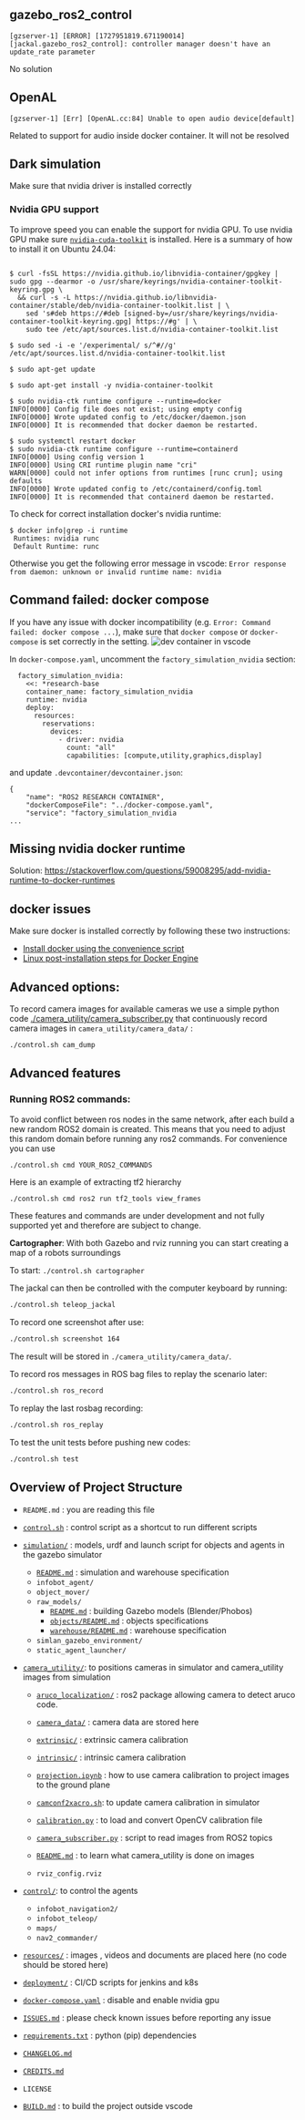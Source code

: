 ## gazebo_ros2_control

```
[gzserver-1] [ERROR] [1727951819.671190014] [jackal.gazebo_ros2_control]: controller manager doesn't have an update_rate parameter
```

No solution

## OpenAL

```
[gzserver-1] [Err] [OpenAL.cc:84] Unable to open audio device[default]
```

Related to support for audio inside docker container. It will not be resolved

## Dark simulation

Make sure that nvidia driver is installed correctly

### Nvidia GPU support

To improve speed you can enable the support for nvidia GPU. To use nvidia GPU make sure [`nvidia-cuda-toolkit`](https://docs.nvidia.com/cuda/cuda-installation-guide-linux/) is installed. Here is a summary of how to install it on Ubuntu 24.04:

```

$ curl -fsSL https://nvidia.github.io/libnvidia-container/gpgkey | sudo gpg --dearmor -o /usr/share/keyrings/nvidia-container-toolkit-keyring.gpg \
  && curl -s -L https://nvidia.github.io/libnvidia-container/stable/deb/nvidia-container-toolkit.list | \
    sed 's#deb https://#deb [signed-by=/usr/share/keyrings/nvidia-container-toolkit-keyring.gpg] https://#g' | \
    sudo tee /etc/apt/sources.list.d/nvidia-container-toolkit.list

$ sudo sed -i -e '/experimental/ s/^#//g' /etc/apt/sources.list.d/nvidia-container-toolkit.list

$ sudo apt-get update

$ sudo apt-get install -y nvidia-container-toolkit

$ sudo nvidia-ctk runtime configure --runtime=docker
INFO[0000] Config file does not exist; using empty config
INFO[0000] Wrote updated config to /etc/docker/daemon.json
INFO[0000] It is recommended that docker daemon be restarted.

$ sudo systemctl restart docker
$ sudo nvidia-ctk runtime configure --runtime=containerd
INFO[0000] Using config version 1
INFO[0000] Using CRI runtime plugin name "cri"
WARN[0000] could not infer options from runtimes [runc crun]; using defaults
INFO[0000] Wrote updated config to /etc/containerd/config.toml
INFO[0000] It is recommended that containerd daemon be restarted.
```

To check for correct installation docker's nvidia runtime:

```
$ docker info|grep -i runtime
 Runtimes: nvidia runc
 Default Runtime: runc
```

Otherwise you get the following error message in vscode: `Error response from daemon: unknown or invalid runtime name: nvidia`

## Command failed: docker compose

If you have any issue with docker incompatibility (e.g. `Error: Command failed: docker compose ...`), make sure that `docker compose` or `docker-compose` is set correctly in the setting.
![dev container in vscode](resources/dev-container-config.png)

In `docker-compose.yaml`, uncomment the `factory_simulation_nvidia` section:

```
  factory_simulation_nvidia:
    <<: *research-base
    container_name: factory_simulation_nvidia
    runtime: nvidia
    deploy:
      resources:
        reservations:
          devices:
            - driver: nvidia
              count: "all"
              capabilities: [compute,utility,graphics,display]
```

and update `.devcontainer/devcontainer.json`:

```
{
    "name": "ROS2 RESEARCH CONTAINER",
    "dockerComposeFile": "../docker-compose.yaml",
    "service": "factory_simulation_nvidia
...
```

## Missing nvidia docker runtime

Solution: https://stackoverflow.com/questions/59008295/add-nvidia-runtime-to-docker-runtimes

## docker issues

Make sure docker is installed correctly by following these two instructions:

- [Install docker using the convenience script](https://docs.docker.com/engine/install/ubuntu/#install-using-the-convenience-script)
- [Linux post-installation steps for Docker Engine](https://docs.docker.com/engine/install/linux-postinstall/)

## Advanced options:

To record camera images for available cameras we use a simple python code [./camera_utility/camera_subscriber.py](./camera_utility/camera_subscriber.py) that continuously record camera images in `camera_utility/camera_data/` :

```bash
./control.sh cam_dump
```

## Advanced features

### Running ROS2 commands:

To avoid conflict between ros nodes in the same network, after each build a new random ROS2 domain is created. This means that you need to adjust this random domain before running any ros2 commands. For convenience you can use

```bash
./control.sh cmd YOUR_ROS2_COMMANDS
```

Here is an example of extracting tf2 hierarchy

```
./control.sh cmd ros2 run tf2_tools view_frames
```

These features and commands are under development and not fully supported yet and therefore are subject to change.

**Cartographer**: With both Gazebo and rviz running you can start creating a map of a robots surroundings

To start: `./control.sh cartographer`

The jackal can then be controlled with the computer keyboard by running:

```bash
./control.sh teleop_jackal
```

To record one screenshot after use:

```bash
./control.sh screenshot 164
```

The result will be stored in `./camera_utility/camera_data/`.

To record ros messages in ROS bag files to replay the scenario later:

```bash
./control.sh ros_record
```

To replay the last rosbag recording:

```bash
./control.sh ros_replay
```

To test the unit tests before pushing new codes:

```bash
./control.sh test
```

## Overview of Project Structure

- `README.md` : you are reading this file

- [`control.sh`](control.sh) : control script as a shortcut to run different scripts

- [`simulation/`](simulation/) : models, urdf and launch script for objects and agents in the gazebo simulator

  - [`README.md`](simulation/README.md) : simulation and warehouse specification
  - `infobot_agent/`
  - `object_mover/`
  - `raw_models/`
    - [`README.md`](simulation/raw_models/README.md) : building Gazebo models (Blender/Phobos)
    - [`objects/README.md`](simulation/raw_models/objects/README.md) : objects specifications
    - [`warehouse/README.md`](simulation/raw_models/warehouse/README.md) : warehouse specification
  - `simlan_gazebo_environment/`
  - `static_agent_launcher/`

- [`camera_utility/`](camera_utility/): to positions cameras in simulator and camera_utility images from simulation

  - [`aruco_localization/`](camera_utility/aruco_localization/) : ros2 package allowing camera to detect aruco code.

  - [`camera_data/`](camera_utility/camera_data/) : camera data are stored here

  - [`extrinsic/`](camera_utility/extrinsic/) : extrinsic camera calibration

  - [`intrinsic/`](camera_utility/intrinsic/) : intrinsic camera calibration

  - [`projection.ipynb`](camera_utility/projection.ipynb) : how to use camera calibration to project images to the ground plane

  - [`camconf2xacro.sh`](camera_utility/camconf2xacro.sh): to update camera calibration in simulator

  - [`calibration.py`](camera_utility/calibration.py) : to load and convert OpenCV calibration file

  - [`camera_subscriber.py`](camera_utility/camera_subscriber.py) : script to read images from ROS2 topics

  - [`README.md`](camera_utility/README.md) : to learn what camera_utility is done on images

  - `rviz_config.rviz`

- [`control/`](control/): to control the agents

  - `infobot_navigation2/`
  - `infobot_teleop/`
  - `maps/`
  - `nav2_commander/`

- [`resources/`](resources) : images , videos and documents are placed here (no code should be stored here)

- [`deployment/`](deployment) : CI/CD scripts for jenkins and k8s

- [`docker-compose.yaml`](docker-compose.yaml) : disable and enable nvidia gpu

- [`ISSUES.md`](ISSUES.md) : please check known issues before reporting any issue

- [`requirements.txt`](requirements.txt) : python (pip) dependencies

- [`CHANGELOG.md`](CHANGELOG.md)

- [`CREDITS.md`](CREDITS.md)

- `LICENSE`

- [`BUILD.md`](BUILD.md) : to build the project outside vscode
